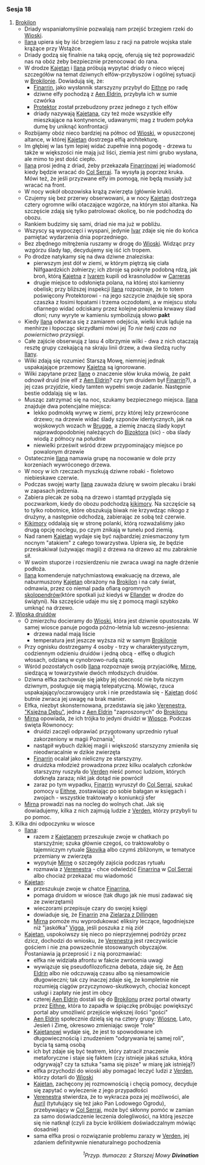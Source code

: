 ### Sesja 18
1. [Brokilon](#l_brokilon)
    * Driady wspaniałomyślnie pozwalają nam przejść brzegiem rzeki do [Wioski](#l_wioska). 
    * [Ilana](#g_ilana) upiera się by iść brzegiem lasu z racji na patrole wojska stale krążące przy Wstążce. 
    * Driady godzą się finalnie na taką opcję, oferują się też poprowadzić nas na obóz żeby bezpiecznie przenocować do rana. 
    * W drodze [Kajetan](#g_kajetan) i [Ilana](#g_ilana) próbują wypytać driady o nieco więcej szczegółów na temat dziwnych elfów-przybyszów i ogólnej sytuacji w [Brokilonie](#l_brokilon). Dowiadują się, że:
        * [Finarrin](#p_druid_finarrin), jako wysłannik starszyzny przybył do [Eithne](#p_eithne) po radę
        * dziwne elfy pochodzą z [Aen Eldrin](#r_aen_eldrin), przybyła ich w sumie czwórka
        * [Protektor](#b_bizoktor) został przebudzony przez jednego z tych elfów
        * driady nazywają [Kajetana](#g_kajetan), czy też może wszystkie elfy mieszkające na kontynencie, udawanymi; mag z trudem połyka dumę by uniknąć konfrontacji
    * Rozbijamy obóz nieco bardziej na północ od [Wioski](#l_wioska), w opuszczonej altance, w której [Kajetan](#g_kajetan) dostrzega elfią architekturę. 
    * Im głębiej w las tym lepiej widać zupełnie inną pogodę - drzewa tu także w większości nie mają już liści, ziemia jest nimi grubo wysłana, ale mimo to jest dość ciepło.
    * [Ilana](#g_ilana) prosi jedną z driad, żeby przekazała [Finarrinowi](#p_druid_finarrin) jej wiadomość kiedy będzie wracać do [Col Serrai](#l_col_serrai). Ta wysyła ją poprzez kruka. Mówi też, że jeśli przyzwane elfy im pomogą, nie będą musiały już wracać na front.
    * W nocy wokół obozowiska krążą zwierzęta (głównie kruki). 
    * Czujemy się bez przerwy obserwowani, a w nocy [Kajetan](#g_kajetan) dostrzega cztery ogromne wilki otaczające wzgórze, na którym stoi altanka. Na szczęście zdają się tylko patrolować okolicę, bo nie podchodzą do obozu.
    * Rankiem budzimy się sami, driad nie ma już w pobliżu. 
    * Wszyscy są wypoczęci i wyspani, jedynie [Ivar](#p_ivar) zdaje się nie do końca pamiętać wydarzenia dnia poprzedniego. 
    * Bez zbędnego mitrężenia ruszamy w drogę do [Wioski](#l_wioska). Widząc przy wzgórzu ślady łap, decydujemy się iść ich tropem.
    * Po drodze natykamy się na dwa dziwne znaleziska:
        * pierwszym jest dół w ziemi, w którym piętrzą się ciała Nilfgaardzkich żołnierzy; ich zbroje są pokryte podobną rdzą, jak broń, którą [Kajetna](#g_kajetan) z [Ivarem](#p_ivar) kupili od krasnoludów w [Carreras](#l_carreras)
        * drugie miejsce to odsłonięta polana, na której stoi kamienny obelisk; przy bliższej inspekcji [Ilana](#g_ilana) rozpoznaje, że to totem poświęcony Protektorowi - na jego szczycie znajduje się spora czaszka z łosimi łopatami i trzema oczodołami, a w miejscu stołu ofiarnego widać odciskany przez kolejne pokolenia krwawy ślad dłoni; runy wyryte w kamieniu symbolizują słowo **pakt**
    * Kiedy [Ilana](#g_ilana) odwraca się z zamiarem odejścia, wielki kruk ląduje na menhirze i łopocząc skrzydłami mówi jej *To nie twój czas na powiernictwo przysięgi*. 
    * Całe zajście obserwują z lasu 4 olbrzymie wilki - dwa z nich otaczają resztę grupy czekającą na skraju linii drzew, a dwa śledzą ruchy [Ilany](#g_ilana).
    * Wilki zdają się rozumieć Starszą Mowę, niemniej jednak uspakajające przemowy [Kajetna](#g_kajetan) są ignorowane.
    * Wilki zapytane przez [Ilanę](#g_ilana) o znaczenie słów kruka mówią, że pakt odnowił druid (nie elf z [Aen Eldrin](#r_aen_eldrin)? czy tym druidem był [Finarrin](#p_druid_finarrin)?), a jej czas przyjdzie, kiedy tamten wypełni swoje zadanie. Następnie bestie oddalają się w las.
    * Musząc zatrzymać się na noc, szukamy bezpiecznego miejsca. [Ilana](#g_ilana) znajduje dwa potencjalne miejsca:
        * lekko podmokłą wyrwę w ziemi, przy której leży przewrócone drzewo; na drzewie widać ślady szponów identycznych, jak na wojskowych wozach w [Brugge](#l_m_brugge), a ziemię znaczą ślady kopyt najprawdopodobniej należących do [Bizoktora](#b_bizoktor) (sic) - oba ślady wiodą z północy na południe
        * niewielki prześwit wśród drzew przypominający miejsce po powalonym drzewie
    * Ostatecznie [Ilana](#g_ilana) namawia grupę na nocowanie w dole przy korzeniach wywróconego drzewa. 
    * W nocy w ich rzeczach myszkują dziwne robaki - fioletowo niebieskawe czerwie. 
    * Podczas swojej warty [Ilana](#g_ilana) zauważa dziurę w swoim plecaku i braki w zapasach jedzenia. 
    * Zabiera plecak ze sobą na drzewo i stamtąd przygląda się poczwarkom, kiedy do obozu podchodzą [kikimory](#b_kikimora). Na szczęście są to tylko robotnice, które obszukują biwak nie krzywdząc nikogo z drużyny, a następnie odchodzą, zabierając ze sobą też czerwie.
    * [Kikimory](#b_kikimora) oddalają się w stronę polanki, którą rozważaliśmy jako drugą opcję noclegu, po czym znikają w tunelu pod ziemią.
    * Nad ranem [Kajetan](#g_kajetan) wydaje się być najbardziej zniesmaczony tym nocnym "atakiem" z całego towarzystwa. Upiera się, że będzie przeskakiwał (używając magii) z drzewa na drzewo aż mu zabraknie sił. 
    * W swoim stuporze i rozsierdzeniu nie zwraca uwagi na nagłe drżenie podłoża.
    * [Ilana](#g_ilana) komenderuje natychmiastową ewakuację na drzewa, ale naburmuszony [Kajetan](#g_kajetan) obrażony na [Brokilon](#l_brokilon) i na cały świat, odmawia, przez co niemal pada ofiarą ogromnych [skolopendrów](#b_stonoga)(które spotkali już kiedyś w [Ellander](#l_ellander) w drodze do świątyni). Na szczęście udaje mu się z pomocą magii szybko umknąć na drzewo.
2. [Wioska druidów](#l_wioska)
    * O zmierzchu docieramy do [Wioski](#l_wioska), która jest dziwnie opustoszała. W samej wiosce panuje pogoda późno-letnia lub wczesno-jesienna:
        * drzewa nadal mają liście
        * temperatura jest jeszcze wyższa niż w samym [Brokilonie](#l_brokilon) 
    * Przy ognisku dostrzegamy 4 osoby - trzy w charakterystycznym, codziennym odzieniu druidów i jedną obcą - elfkę o długich włosach, odzianą w cynobrowo-rudą szatę. 
    * Wśród pozostałych osób [Ilana](#g_ilana) rozpoznaje swoją przyjaciółkę, [Mirnę](#p_mirna), siedzącą w towarzystwie dwóch młodszych druidów.
    * Dziwna elfka zachowuje się jakby jej obecność nie była niczym dziwnym, posługuje się magią telepatyczną. Mówiąc, rzuca uspakajający/oczarowujący urok i nie przedstawia się - [Kajetan](#g_kajetan) dość butnie zwraca jej uwagę na brak manier.
    * Elfka, niezbyt skonsternowana, przedstawia się jako [Verenestra, "Księżna Dębu"](#p_verenestra), jedna z [Aen Eldrin](r_aen_eldrin) "zaproszonych" do [Brokilonu](#l_brokilon)
    * [Mirna](#p_mirna) opowiada, że ich trójka to jedyni druidzi w [Wiosce](#l_wioska). Podczas święta Równonocy:
        * druidzi zaczęli odprawiać przygotowany uprzednio rytuał zakorzeniony w magii Poznania[<sup>1</sup>](#ad1)
        * nastąpił wybuch dzikiej magii i większość starszyzny zmieniła się nieodwracalnie w dzikie zwierzęta
        * [Finarrin](#p_druid_finarrin) ocalał jako nieliczny ze starszyzny.
        * druidzka młodzież prowadzona przez kilku ocalałych członków starszyzny ruszyła do [Verden](#l_verden) nieść pomoc ludziom, których dotknęła zaraza; nikt jak dotąd nie powrócił
        * zaraz po tym wypadku, [Finarrin](#p_druid_finarrin) wyruszył do [Col Serrai](#l_col_serrai), szukać pomocy u [Eithne](#p_eithne), zostawiając po sobie bałagan w księgach i zwojach - wszystkie traktowały o koniunkcji sfer
    * [Mirna](#p_mirna) prowadzi nas na nocleg do wolnych chat. Jak się dowiadujemy, kilka z nich zajmują ludzie z [Verden](#l_verden), którzy przybyli tu po pomoc.
3. Kilka dni odpoczynku w wiosce
    * [Ilana](#g_ilana):
        * razem z [Kajetanem](#g_kajetan) przeszukuje zwoje w chatkach po starszyźnie; szuka głównie czegoś, co traktowałoby o tajemniczym rytuale [Skovika](#p_skovik) albo czymś zbliżonym, w tematyce przemiany w zwierzęta
        * wypytuje [Mirnę](#p_mirna) o szczegóły zajścia podczas rytuału
        * rozmawia z [Verenestrą](#p_verenestra) - chce odwiedzić [Finarrina](#p_druid_finarrin) w [Col Serrai](#l_col_serrai) albo chociaż przekazać mu wiadomość
    * [Kajetan](#g_kajetan):
        * przeszukuje zwoje w chatce [Finarrina](#p_druid_finarrin),
        * pomaga druidom w wiosce (tak długo jak nie musi zadawać się ze zwierzętami)
        * wieczorami przepisuje czary do swojej księgi
        * dowiaduje się, że [Finarrin](#p_druid_finarrin) zna [Zielarza z Dillingen](#p_zielarz)
        * [Mirna](#p_mirna) pomoże mu wyprodukować eliksiry leczące, łagodniejsze niż "jaskółka" [Vigga](#p_viggo_regner), jeśli poszuka z nią ziół
    * [Kajetan](#g_kajetan), uspokoiwszy się nieco po nieprzyjemnej podróży przez dzicz, dochodzi do wniosku, że [Verenestra](#p_verenestra) jest rzeczywiście gościem i nie zna powszechnie stosowanych obyczajów. Postaniawia ją przeprosić i z nią porozmawiać:
        * elfka nie widziała afrontu w fakcie zwrócenia uwagi
        * wywiązuje się pseudofilozoficzna debata, zdaje się, że [Aen Eldrin](#r_aen_eldrin) albo nie odczuwają czasu albo są niesamowicie długowieczni; tak czy inaczej zdaje się, że kompletnie nie rozumieją ciągów przyczynowo-skutkowych, chociaż koncept usługi i zapłaty nie jest im obcy
        * czterej [Aen Eldrin](#r_aen_eldrin) dostali się do [Brokilonu](#l_brokilon) przez portal otwarty przez [Eithne](#p_eithne), która to zapadła w śpiączkę próbując powiększyć portal aby umożliwić przejście większej ilości "gości"
        * [Aen Eldrin](#r_aen_eldrin) społecznie dzielą się na cztery grupy: [Wiosnę](#l_wioska), Lato, Jesień i Zimę, okresowo zmieniając swoje "role" 
        * [Kajetanowi](#g_kajetan) wydaje się, że jest to spowodowane ich długowiecznością i znudzeniem "odgrywania tej samej roli", bycia tą samą osobą
        * ich byt zdaje się być teatrem, który zatracił znaczenie metaforyczne i staje się faktem (czy istnieje jakaś sztuka, którą odgrywają? czy ta sztuka "sama się pisze" w miarę jak istnieją?)
        * elfka przychodzi do wioski aby pomagać leczyć ludzi z [Verden](#l_verden), którzy dotarli do [Wioski](#l_wioska) 
        * [Kajetan](#g_kajetan), zachęcony jej rozmownością i chęcią pomocy, decyduje się zapytać o wyleczenie z jego przypadłości 
        * [Verenestra](#p_verenestra) stwierdza, że to wykracza poza jej możliwości, ale [Auril](#p_auril) (tytułujący się też jako Pan Lodowego Ogrodu), przebywający w [Col Serrai](#l_col_serrai), może być skłonny pomóc w zamian za samo doświadczenie leczenia dolegliwości, na którą jeszcze się nie natknął (czyli za bycie królikiem doświadczalnym mówiąc dosadnie) 
        * sama elfka prosi o rozwiązanie problemu zarazy w [Verden](#l_verden), jej zdaniem definitywnie nienaturalnego pochodzenia
<div align="right"><i><a id='ad1'></a><sup>1</sup>Przyp. tłumacza: z Starszej Mowy <b>Divination</b></i></div>